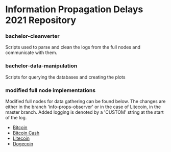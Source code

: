 # Information Propagation Delays 2021 Repository

### bachelor-cleanverter 
Scripts used to parse and clean the logs from the full nodes and communicate with them.

### bachelor-data-manipulation
Scripts for querying the databases and creating the plots

### modified full node implementations
Modified full nodes for data gathering can be found below. The changes are either in the branch 'info-props-observer' or in the case of Litecoin, in the master branch. Added logging is denoted by a 'CUSTOM' string at the start of the log.
- [Bitcoin](https://github.com/JuliusAF/Bitcoin-observer-node)
- [Bitcoin Cash](https://github.com/JuliusAF/Bitcoin-Cash-observer-node)
- [Litecoin](https://github.com/JuliusAF/Litecoin-observer-node)
- [Dogecoin](https://github.com/JuliusAF/Dogecoin-observer-node)

